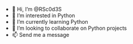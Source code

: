 - 👋 Hi, I’m @RSc0d3S
- 👀 I’m interested in Python
- 🌱 I’m currently learning Python
- 💞️ I’m looking to collaborate on Python projects
- 📫 Send me a message

<!---
Reccac0d3S/Reccac0d3S is a ✨ special ✨ repository because its `README.md` (this file) appears on your GitHub profile.
You can click the Preview link to take a look at your changes.
--->

